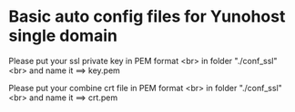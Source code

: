 # Basic auto config files for Yunohost single domain


Please put your ssl private key in PEM format <br\>
in folder "./conf_ssl"  <br\>
and name it ==> key.pem

Please put your combine crt file in PEM format   <br\>
in folder "./conf_ssl"  <br\>
and name it ==> crt.pem

